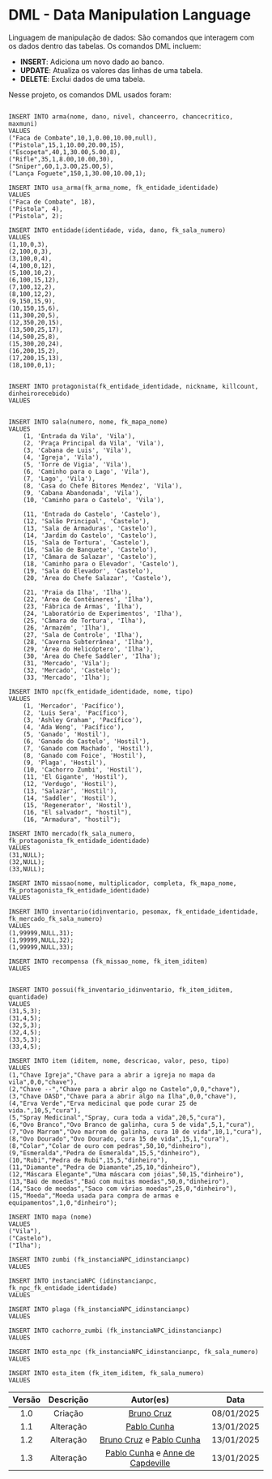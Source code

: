 # DML - Data Manipulation Language

Linguagem de manipulação de dados: São comandos que interagem com os dados dentro das tabelas. Os comandos DML incluem:


+ **INSERT**: Adiciona um novo dado ao banco.
+ **UPDATE**: Atualiza os valores das linhas de uma tabela.
+ **DELETE**: Exclui dados de uma tabela.

Nesse projeto, os comandos DML usados foram:

```

INSERT INTO arma(nome, dano, nivel, chanceerro, chancecritico, maxmuni)
VALUES
("Faca de Combate",10,1,0.00,10.00,null),
("Pistola",15,1,10.00,20.00,15),
("Escopeta",40,1,30.00,5.00,8),
("Rifle",35,1,8.00,10.00,30),
("Sniper",60,1,3.00,25.00,5),
("Lança Foguete",150,1,30.00,10.00,1);

INSERT INTO usa_arma(fk_arma_nome, fk_entidade_identidade)
VALUES
("Faca de Combate", 18),
("Pistola", 4),
("Pistola", 2);

INSERT INTO entidade(identidade, vida, dano, fk_sala_numero)
VALUES
(1,10,0,3),
(2,100,0,3),
(3,100,0,4),
(4,100,0,12),
(5,100,10,2),
(6,100,15,12),
(7,100,12,2),
(8,100,12,2),
(9,150,15,9),
(10,150,15,6),
(11,300,20,5),
(12,350,20,15),
(13,500,25,17),
(14,500,25,8),
(15,300,20,24),
(16,200,15,2),
(17,200,15,13),
(18,100,0,1);


INSERT INTO protagonista(fk_entidade_identidade, nickname, killcount, dinheirorecebido)
VALUES


INSERT INTO sala(numero, nome, fk_mapa_nome)
VALUES
    (1, 'Entrada da Vila', 'Vila'),
    (2, 'Praça Principal da Vila', 'Vila'),
    (3, 'Cabana de Luis', 'Vila'),
    (4, 'Igreja', 'Vila'),
    (5, 'Torre de Vigia', 'Vila'),
    (6, 'Caminho para o Lago', 'Vila'),
    (7, 'Lago', 'Vila'),
    (8, 'Casa do Chefe Bitores Mendez', 'Vila'),
    (9, 'Cabana Abandonada', 'Vila'),
    (10, 'Caminho para o Castelo', 'Vila'),

    (11, 'Entrada do Castelo', 'Castelo'),
    (12, 'Salão Principal', 'Castelo'),
    (13, 'Sala de Armaduras', 'Castelo'),
    (14, 'Jardim do Castelo', 'Castelo'),
    (15, 'Sala de Tortura', 'Castelo'),
    (16, 'Salão de Banquete', 'Castelo'),
    (17, 'Câmara de Salazar', 'Castelo'),
    (18, 'Caminho para o Elevador', 'Castelo'),
    (19, 'Sala do Elevador', 'Castelo'),
    (20, 'Área do Chefe Salazar', 'Castelo'),
   
    (21, 'Praia da Ilha', 'Ilha'),
    (22, 'Área de Contêineres', 'Ilha'),
    (23, 'Fábrica de Armas', 'Ilha'),
    (24, 'Laboratório de Experimentos', 'Ilha'),
    (25, 'Câmara de Tortura', 'Ilha'),
    (26, 'Armazém', 'Ilha'),
    (27, 'Sala de Controle', 'Ilha'),
    (28, 'Caverna Subterrânea', 'Ilha'),
    (29, 'Área do Helicóptero', 'Ilha'),
    (30, 'Área do Chefe Saddler', 'Ilha');
    (31, 'Mercado', 'Vila');
    (32, 'Mercado', 'Castelo');
    (33, 'Mercado', 'Ilha');

INSERT INTO npc(fk_entidade_identidade, nome, tipo)
VALUES
    (1, 'Mercador', 'Pacífico'),
    (2, 'Luis Sera', 'Pacífico'),
    (3, 'Ashley Graham', 'Pacífico'),
    (4, 'Ada Wong', 'Pacífico'),
    (5, 'Ganado', 'Hostil'),
    (6, 'Ganado do Castelo', 'Hostil'),
    (7, 'Ganado com Machado', 'Hostil'), 
    (8, 'Ganado com Foice', 'Hostil'), 
    (9, 'Plaga', 'Hostil'), 
    (10, 'Cachorro Zumbi', 'Hostil'), 
    (11, 'El Gigante', 'Hostil'),  
    (12, 'Verdugo', 'Hostil'), 
    (13, 'Salazar', 'Hostil'), 
    (14, 'Saddler', 'Hostil'), 
    (15, 'Regenerator', 'Hostil'), 
    (16, "El salvador", "hostil"),  
    (16, "Armadura", "hostil");     

INSERT INTO mercado(fk_sala_numero, fk_protagonista_fk_entidade_identidade)
VALUES
(31,NULL);
(32,NULL);
(33,NULL);

INSERT INTO missao(nome, multiplicador, completa, fk_mapa_nome, fk_protagonista_fk_entidade_identidade)
VALUES

INSERT INTO inventario(idinventario, pesomax, fk_entidade_identidade, fk_mercado_fk_sala_numero)
VALUES
(1,99999,NULL,31);
(1,99999,NULL,32);
(1,99999,NULL,33);

INSERT INTO recompensa (fk_missao_nome, fk_item_iditem)
VALUES


INSERT INTO possui(fk_inventario_idinventario, fk_item_iditem, quantidade)
VALUES
(31,5,3);
(31,4,5);
(32,5,3);
(32,4,5);
(33,5,3);
(33,4,5);

INSERT INTO item (iditem, nome, descricao, valor, peso, tipo)
VALUES
(1,"Chave Igreja","Chave para a abrir a igreja no mapa da vila",0,0,"chave"),
(2,"Chave --","Chave para a abrir algo no Castelo",0,0,"chave"),
(3,"Chave DASD","Chave para a abrir algo na Ilha",0,0,"chave"),
(4,"Erva Verde","Erva medicinal que pode curar 25 de vida.",10,5,"cura"),
(5,"Spray Medicinal","Spray, cura toda a vida",20,5,"cura"),
(6,"Ovo Branco","Ovo Branco de galinha, cura 5 de vida",5,1,"cura"),
(7,"Ovo Marrom","Ovo marrom de galinha, cura 10 de vida",10,1,"cura"),
(8,"Ovo Dourado","Ovo Dourado, cura 15 de vida",15,1,"cura"),
(8,"Colar","Colar de ouro com pedras",50,10,"dinheiro"),
(9,"Esmeralda","Pedra de Esmeralda",15,5,"dinheiro"),
(10,"Rubi","Pedra de Rubi",15,5,"dinheiro"),
(11,"Diamante","Pedra de Diamante",25,10,"dinheiro"),
(12,"Máscara Elegante","Uma máscara com jóias",50,15,"dinheiro"),
(13,"Baú de moedas","Baú com muitas moedas",50,0,"dinheiro"),
(14,"Saco de moedas","Saco com várias moedas",25,0,"dinheiro"),
(15,"Moeda","Moeda usada para compra de armas e equipamentos",1,0,"dinheiro");

INSERT INTO mapa (nome)
VALUES
("Vila"),
("Castelo"),
("Ilha");

INSERT INTO zumbi (fk_instanciaNPC_idinstancianpc)
VALUES

INSERT INTO instanciaNPC (idinstancianpc, fk_npc_fk_entidade_identidade)
VALUES

INSERT INTO plaga (fk_instanciaNPC_idinstancianpc)
VALUES

INSERT INTO cachorro_zumbi (fk_instanciaNPC_idinstancianpc)
VALUES

INSERT INTO esta_npc (fk_instanciaNPC_idinstancianpc, fk_sala_numero)
VALUES

INSERT INTO esta_item (fk_item_iditem, fk_sala_numero)
VALUES

```

| Versão | Descrição |                 Autor(es)                  |    Data    |
| :----: | :-------: | :----------------------------------------: | :--------: |
|  1.0   |  Criação  | [Bruno Cruz](https://github.com/Brunocrzz) | 08/01/2025 |
|  1.1   | Alteração | [Pablo Cunha](https://github.com/pabloo8)  | 13/01/2025 |
|  1.2   | Alteração | [Bruno Cruz](https://github.com/Brunocrzz) e [Pablo Cunha](https://github.com/pabloo8)  | 13/01/2025 |
|  1.3   | Alteração | [Pablo Cunha](https://github.com/pabloo8) e [Anne de Capdeville](https://github.com/nanecapde) | 13/01/2025 |
